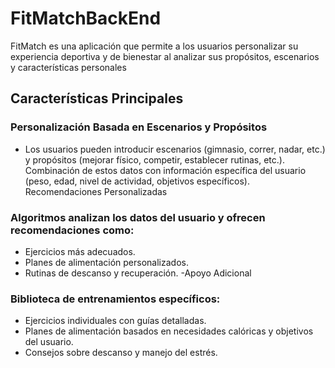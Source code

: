 # FitMatchBackEnd
FitMatch es una aplicación que permite a los usuarios personalizar su experiencia deportiva y de bienestar al analizar sus propósitos, escenarios y características personales
  ## Características Principales
  ### Personalización Basada en Escenarios y Propósitos
    
  - Los usuarios pueden introducir escenarios (gimnasio, correr, nadar, etc.) y propósitos (mejorar físico, competir, establecer rutinas, etc.).
  Combinación de estos datos con información específica del usuario (peso, edad, nivel de actividad, objetivos específicos).
  Recomendaciones Personalizadas
    
  ### Algoritmos analizan los datos del usuario y ofrecen recomendaciones como:
  - Ejercicios más adecuados.
  - Planes de alimentación personalizados.
  - Rutinas de descanso y recuperación.
   -Apoyo Adicional
    
  ### Biblioteca de entrenamientos específicos:
  - Ejercicios individuales con guías detalladas.
  - Planes de alimentación basados en necesidades calóricas y objetivos del usuario.
  - Consejos sobre descanso y manejo del estrés.

